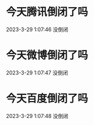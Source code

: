 # 今天腾讯倒闭了吗

2023-3-29 1:07:46 没倒闭

# 今天微博倒闭了吗

2023-3-29 1:07:47 没倒闭

# 今天百度倒闭了吗

2023-3-29 1:07:48 没倒闭

